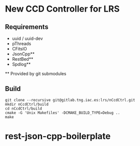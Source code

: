 New CCD Controller for LRS
===

Requirements
-----
- uuid / uuid-dev
- pThreads
- CFitsIO
- JsonCpp**
- RestBed**
- Spdlog**

** Provided by git submodules 

Build
-----

```
git clone --recursive git@gitlab.tng.iac.es:lrs/nCcdCtrl.git
mkdir nCcdCtrl/build
cd nCcdCtrl/build
cmake -G 'Unix Makefiles' -DCMAKE_BUILD_TYPE=Debug ..
make 
```
# rest-json-cpp-boilerplate
